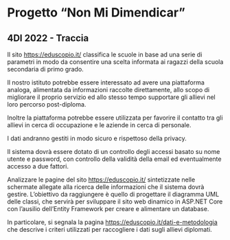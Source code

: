 # Progetto “Non Mi Dimendicar” 
## 4DI 2022 - Traccia

Il sito https://eduscopio.it/ classifica le scuole in base ad una serie di parametri in modo da consentire una scelta informata ai ragazzi della scuola secondaria di primo grado.

Il nostro istituto potrebbe essere interessato ad avere una piattaforma analoga, alimentata da informazioni raccolte direttamente, allo scopo di migliorare il proprio servizio ed allo stesso tempo supportare gli allievi nel loro percorso post-diploma.

Inoltre la piattaforma potrebbe essere utilizzata per favorire il contatto tra gli allievi in cerca di occupazione e le aziende in cerca di personale.

I dati andranno gestiti in modo sicuro e rispettoso della privacy.

Il sistema dovrà essere dotato di un controllo degli accessi basato su nome utente e password, con controllo della validità della email ed eventualmente accesso a due fattori.

Analizzare le pagine del sito https://eduscopio.it/ sintetizzate nelle schermate allegate alla ricerca delle informazioni che il sistema dovrà gestire. L’obiettivo da raggiungere è quello di progettare il diagramma UML delle classi, che servirà per sviluppare il sito web dinamico in ASP.NET Core con l’ausilio dell’Entity Framework per creare e alimentare un database.

In particolare, si segnala la pagina https://eduscopio.it/dati-e-metodologia che descrive i criteri utilizzati per raccogliere i dati sugli allievi diplomati.